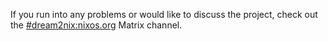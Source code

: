 If you run into any problems or would like to discuss the project,
check out the [#dream2nix:nixos.org](https://matrix.to/#/#dream2nix:nixos.org) Matrix channel.

